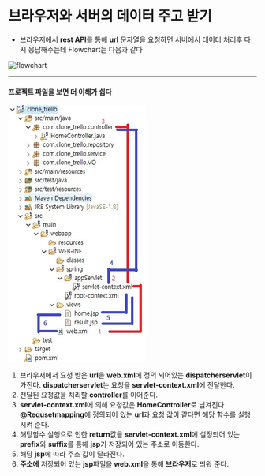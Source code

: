 # 브라우저와 서버의 데이터 주고 받기

- 브라우저에서 **rest API**를 통해 **url** 문자열을 요청하면 서버에서 데이터 처리후 다시 응답해주는데 Flowchart는 다음과 같다

![flowchart](\readme\data.png)

-----

#### 프로젝트 파일을 보면 더 이해가 쉽다

![](.\readme\dataSend.jpg)

1. 브라우저에서 요청 받은 **url**을 **web.xml**에 정의 되어있는 **dispatcherservlet**이 가진다. **dispatcherservlet**는 요청을 **servlet-context.xml**에 전달한다.
2. 전달된 요청값을 처리할  **controller**를 이어준다.
3. **servlet-context.xml**에 의해 요청값은 **HomeController**로 넘겨진다 **@Requsetmapping**에 정의되어 있는 **url**과 요청 값이 같다면 해당 함수를 실행시켜 준다.
4. 해당함수 실행으로 인한 **return**값을 **servlet-context.xml**에 설정되어 있는 **prefix**와 **suffix**를 통해 **jsp**가 저장되어 있는 주소로 이동한다.
5. 해당 **jsp**에 따라 주소 값이 달라진다.
6. **주소에** 저장되어 있는 **jsp**파일을 **web.xml**을 통해 **브라우저**로 띄워 준다.
